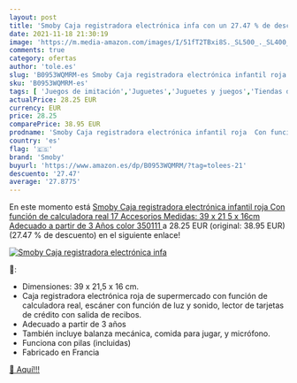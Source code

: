 ```yaml
---
layout: post
title: 'Smoby Caja registradora electrónica infa con un 27.47 % de descuento'
date: 2021-11-18 21:30:19
image: 'https://m.media-amazon.com/images/I/51fT2TBxi8S._SL500_._SL400_.jpg'
comments: true
category: ofertas
author: 'tole.es'
slug: 'B0953WQMRM-es Smoby Caja registradora electrónica infantil roja Con...'
sku: 'B0953WQMRM-es'
tags: [ 'Juegos de imitación','Juguetes','Juguetes y juegos','Tiendas de juguete y accesorios','calculadora','smoby', ]
actualPrice: 28.25 EUR
currency: EUR
price: 28.25
comparePrice: 38.95 EUR
prodname: 'Smoby Caja registradora electrónica infantil roja  Con función de calculadora real  17 Accesorios  Medidas: 39 x 21 5 x 16cm  Adecuado a partir de 3 Años  color  350111 '
country: 'es'
flag: '🇪🇸'
brand: 'Smoby'
buyurl: 'https://www.amazon.es/dp/B0953WQMRM/?tag=tolees-21'
descuento: '27.47'
average: '27.8775'
---
```


En este momento está [Smoby Caja registradora electrónica infantil roja  Con función de calculadora real  17 Accesorios  Medidas: 39 x 21 5 x 16cm  Adecuado a partir de 3 Años  color  350111 ](https://www.amazon.es/dp/B0953WQMRM/?tag=tolees-21) a 28.25 EUR (original: 38.95 EUR) (27.47 %  de descuento) en el siguiente enlace!

[![Smoby Caja registradora electrónica infa](https://m.media-amazon.com/images/I/51fT2TBxi8S._SL500_._SL400_.jpg)](https://www.amazon.es/dp/B0953WQMRM/?tag=tolees-21)

🔎:

- Dimensiones: 39 x 21,5 x 16 cm.
- Caja registradora electrónica roja de supermercado con función de calculadora real, escáner con función de luz y sonido, lector de tarjetas de crédito con salida de recibos.
- Adecuado a partir de 3 años
- También incluye balanza mecánica, comida para jugar, y micrófono.
- Funciona con pilas (incluidas)
- Fabricado en Francia

[🛒 Aquí!!!](https://www.amazon.es/dp/B0953WQMRM/?tag=tolees-21)
